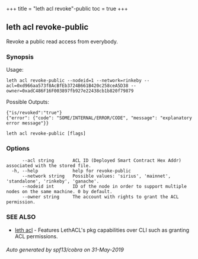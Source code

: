 +++
title = "leth acl revoke"-public
toc = true
+++
## leth acl revoke-public

Revoke a public read access from everybody.

### Synopsis


Usage:

	leth acl revoke-public --nodeid=1 --network=rinkeby --acl=0xd966aa573f8AcBfEb3724B661B420c258ceA5D38 --owner=0xadC486F16F003897fb927e22438cb1b820f79879

Possible Outputs:

	{"is/revoked":"true"}
	{"error": {"code": "SOME/INTERNAL/ERROR/CODE", "message": "explanatory error message"}}


```
leth acl revoke-public [flags]
```

### Options

```
      --acl string       ACL ID (Deployed Smart Contract Hex Addr) associated with the stored file.
  -h, --help             help for revoke-public
      --network string   Possible values: 'sirius', 'mainnet', 'standalone', 'rinkeby', 'ganache'.
      --nodeid int       ID of the node in order to support multiple nodes on the same machine. 0 by default.
      --owner string     The account with rights to grant the ACL permission.
```

### SEE ALSO

* [leth acl](/cli-docs/leth/acl/)	 - Features LethACL's pkg capabilities over CLI such as granting ACL permissions.

###### Auto generated by spf13/cobra on 31-May-2019
